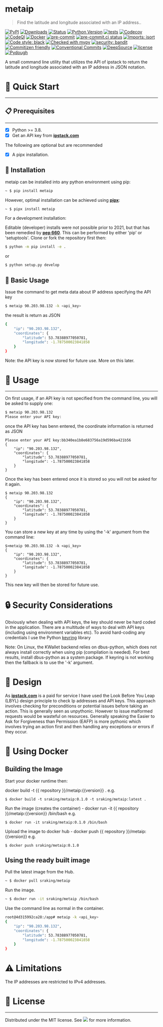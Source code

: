 # metaip

> Find the latitude and longitude associated with an IP address..

[![PyPI][pypi-image]][pypi-url]
[![Downloads][downloads-image]][downloads-url]
[![Status][status-image]][pypi-url]
[![Python Version][python-version-image]][pypi-url]
[![tests][tests-image]][tests-url]
[![Codecov][codecov-image]][codecov-url]
[![CodeQl][codeql-image]][codeql-url]
[![Docker][docker-image]][docker-url]
[![pre-commit][pre-commit-image]][pre-commit-url]
[![pre-commit.ci status][pre-commit.ci-image]][pre-commit.ci-url]
[![Imports: isort][isort-image]][isort-url]
[![Code style: black][black-image]][black-url]
[![Checked with mypy][mypy-image]][mypy-url]
[![security: bandit][bandit-image]][bandit-url]
[![Commitizen friendly][commitizen-image]][commitizen-url]
[![Conventional Commits][conventional-commits-image]][conventional-commits-url]
[![DeepSource][deepsource-image]][deepsource-url]
[![license][license-image]][license-url]
[![Pydough][pydough-image]][pydough-url]

A small command line utility that utilizes the API of ipstack to return the latitude and longitude associated with an IP address
in JSON notation.

# 🚀 Quick Start

---

## 📋 Prerequisites

---

-   [x] Python >= 3.8.
-   [x] Get an API key from [**ipstack.com**](https://ipstack.com/)

The following are optional but are recommended

-   [x] A pipx installation.

## 💾 Installation

metaip can be installed into any python environment using pip:

```bash
~ $ pip install metaip
```

However, optimal installation can be achieved using [**pipx**](https://pypa.github.io/pipx/):

```bash
~ $ pipx install metaip
```

For a development installation:

Editable (developer) installs were not possible prior to 2021, but that has been remedied by [**pep 660**](https://peps.python.org/pep-0660/).
This can be performed by either 'pip' or 'setuptools'. Clone or fork the repository first then:

```sh
$ python -m pip install -e .
```

or

```sh
$ python setup.py develop
```

## 📝 Basic Usage

Issue the command to get meta data about IP address specifying the API key

```sh
$ metaip 90.203.98.132 -k <api_key>
```

the result is return as JSON

```sh
{
    "ip": "90.203.98.132",
    "coordinates": {
        "latitude": 53.78388977050781,
        "longitude": -1.787500023841858
    }
}
```

Note: the API key is now stored for future use. More on this later.

# 📝 Usage

---

On first usage, if an API key is not specified from the command line, you will be asked to supply one:

```sh
$ metaip 90.203.98.132
Please enter your API key:
```

once the API key has benn entered, the coordinate information is returned as JSON

```shell
Please enter your API key:bb340ea1b8e683756a19d596ba421b56
{
    "ip": "90.203.98.132",
    "coordinates": {
        "latitude": 53.78388977050781,
        "longitude": -1.787500023841858
    }
}
```

Once the key has been entered once it is stored so you will not be asked for it again.

```shell
$ metaip 90.203.98.132
{
    "ip": "90.203.98.132",
    "coordinates": {
        "latitude": 53.78388977050781,
        "longitude": -1.787500023841858
    }
}
```

You can store a new key at any time by using the '-k' argument from the command line:

```shell
$>metaip 90.203.98.132 -k <api_key>
{
    "ip": "90.203.98.132",
    "coordinates": {
        "latitude": 53.78388977050781,
        "longitude": -1.787500023841858
    }
}
```

This new key will then be stored for future use.

# 🔒 Security Considerations

Obviously when dealing with API keys, the key should never be hard coded in the application.
There are a multitude of ways to deal with API keys (including using environment variables etc). To avoid hard-coding any credentials I use the Python [keyring](https://github.com/jaraco/keyring) library

Note:
On Linux, the KWallet backend relies on dbus-python, which does not always install correctly when using pip (compilation is needed). For best results, install dbus-python as a system package.
If keyring is not working then the fallback is to use the '-k' argument.

# 🧬 Design

As [**ipstack.com**](https://ipstack.com/) is a paid for service I have used the Look Before You Leap (LBYL) design principle to check Ip addresses and API keys.
This approach involves checking for preconditions or potential issues before taking an action. This is generally seen as unpythonic. However to issue malformed requests
would be wasteful on resources.
Generally speaking the Easier to Ask for Forgiveness than Permission (EAFP) is more pythonic which involves trying an action first and then handling any exceptions or errors if they occur.

# 🐳 Using Docker

## Building the Image

Start your docker runtime then:

docker build -t {{ repository }}/metaip:{{version}} .
e.g.

```shell
$ docker build -t sraking/metaip:0.1.0 -t sraking/metaip:latest .
```

Run the image (creates the container) - docker run -it {{ repository }}/metaip:{{version}} /bin/bash
e.g.

```shell
$ docker run -it sraking/metaip:0.1.0 /bin/bash
```

Upload the image to docker hub - docker push {{ repository }}/metaip:{{version}} e.g.

```shell
$ docker push sraking/metaip:0.1.0
```

## Using the ready built image

Pull the latest image from the Hub.

```bash
~ $ docker pull sraking/metaip
```

Run the image.

```bash
~ $ docker run -it sraking/metaip /bin/bash
```

Use the command line as normal in the container.

```bash
root@4d315992ca28:/app# metaip -k <api_key>
{
    "ip": "90.203.98.132",
    "coordinates": {
        "latitude": 53.78388977050781,
        "longitude": -1.787500023841858
    }
}
```

# ⚠️ Limitations

The IP addresses are restricted to IPv4 addresses.

# 📜 License

---

Distributed under the MIT license. See [![][license-image]][license-url] for more information.

<!-- Markdown link & img dfn's -->

[bandit-image]: https://img.shields.io/badge/security-bandit-yellow.svg
[bandit-url]: https://github.com/PyCQA/bandit
[black-image]: https://img.shields.io/badge/code%20style-black-000000.svg
[black-url]: https://github.com/psf/black
[codeclimate-image]: https://api.codeclimate.com/v1/badges/7fc352185512a1dab75d/maintainability
[codeclimate-url]: https://codeclimate.com/github/Stephen-RA-King/metaip/maintainability
[codecov-image]: https://codecov.io/gh/Stephen-RA-King/metaip/branch/main/graph/badge.svg
[codecov-url]: https://app.codecov.io/gh/Stephen-RA-King/metaip
[codefactor-image]: https://www.codefactor.io/repository/github/Stephen-RA-King/metaip/badge
[codefactor-url]: https://www.codefactor.io/repository/github/Stephen-RA-King/metaip
[codeql-image]: https://github.com/Stephen-RA-King/metaip/actions/workflows/github-code-scanning/codeql/badge.svg
[codeql-url]: https://github.com/Stephen-RA-King/metaip/actions/workflows/github-code-scanning/codeql
[commitizen-image]: https://img.shields.io/badge/commitizen-friendly-brightgreen.svg
[commitizen-url]: http://commitizen.github.io/cz-cli/
[conventional-commits-image]: https://img.shields.io/badge/Conventional%20Commits-1.0.0-yellow.svg?style=flat-square
[conventional-commits-url]: https://conventionalcommits.org
[deepsource-image]: https://app.deepsource.com/gh/Stephen-RA-King/metaip.svg/?label=active+issues&show_trend=true
[deepsource-url]: https://app.deepsource.com/gh/Stephen-RA-King/metaip/?ref=repository-badge
[docker-image]: https://github.com/Stephen-RA-King/metaip/actions/workflows/docker-image.yml/badge.svg
[docker-url]: https://github.com/Stephen-RA-King/metaip/actions/workflows/docker-image.yml
[downloads-image]: https://static.pepy.tech/personalized-badge/metaip?period=total&units=international_system&left_color=black&right_color=orange&left_text=Downloads
[downloads-url]: https://pepy.tech/project/metaip
[format-image]: https://img.shields.io/pypi/format/metaip
[isort-image]: https://img.shields.io/badge/%20imports-isort-%231674b1?style=flat&labelColor=ef8336
[isort-url]: https://github.com/pycqa/isort/
[lgtm-alerts-image]: https://img.shields.io/lgtm/alerts/g/Stephen-RA-King/metaip.svg?logo=lgtm&logoWidth=18
[lgtm-alerts-url]: https://lgtm.com/projects/g/Stephen-RA-King/metaip/alerts/
[lgtm-quality-image]: https://img.shields.io/lgtm/grade/python/g/Stephen-RA-King/metaip.svg?logo=lgtm&logoWidth=18
[lgtm-quality-url]: https://lgtm.com/projects/g/Stephen-RA-King/metaip/context:python
[license-image]: https://img.shields.io/pypi/l/metaip
[license-url]: https://github.com/Stephen-RA-King/metaip/blob/main/LICENSE
[mypy-image]: http://www.mypy-lang.org/static/mypy_badge.svg
[mypy-url]: http://mypy-lang.org/
[pre-commit-image]: https://img.shields.io/badge/pre--commit-enabled-brightgreen?logo=pre-commit&logoColor=white
[pre-commit-url]: https://github.com/pre-commit/pre-commit
[pre-commit.ci-image]: https://results.pre-commit.ci/badge/github/Stephen-RA-King/metaip/main.svg
[pre-commit.ci-url]: https://results.pre-commit.ci/latest/github/Stephen-RA-King/metaip/main
[pydough-image]: https://img.shields.io/badge/pydough-2023-orange
[pydough-url]: https://github.com/Stephen-RA-King/pydough
[pypi-url]: https://pypi.org/project/metaip/
[pypi-image]: https://img.shields.io/pypi/v/metaip.svg
[python-version-image]: https://img.shields.io/pypi/pyversions/metaip
[readthedocs-image]: https://readthedocs.org/projects/metaip/badge/?version=latest
[readthedocs-url]: https://metaip.readthedocs.io/en/latest/?badge=latest
[status-image]: https://img.shields.io/pypi/status/metaip.svg
[tests-image]: https://github.com/Stephen-RA-King/metaip/actions/workflows/tests.yml/badge.svg
[tests-url]: https://github.com/Stephen-RA-King/metaip/actions/workflows/tests.yml
[wiki]: https://github.com/Stephen-RA-King/metaip/wiki
